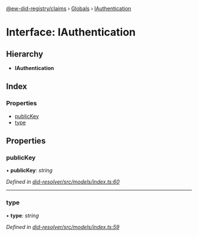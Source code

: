 [@ew-did-registry/claims](../README.md) › [Globals](../globals.md) › [IAuthentication](iauthentication.md)

# Interface: IAuthentication

## Hierarchy

* **IAuthentication**

## Index

### Properties

* [publicKey](iauthentication.md#publickey)
* [type](iauthentication.md#type)

## Properties

###  publicKey

• **publicKey**: *string*

*Defined in [did-resolver/src/models/index.ts:60](https://github.com/energywebfoundation/ew-did-registry/blob/4e486b2/packages/did-resolver/src/models/index.ts#L60)*

___

###  type

• **type**: *string*

*Defined in [did-resolver/src/models/index.ts:59](https://github.com/energywebfoundation/ew-did-registry/blob/4e486b2/packages/did-resolver/src/models/index.ts#L59)*

